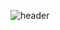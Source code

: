 ![header](https://capsule-render.vercel.app/api?type=soft&color=auto&height=300&section=header&text=Hello%20Stranger&fontSize=90)
